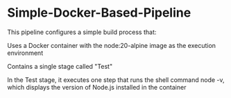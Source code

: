 # Simple-Docker-Based-Pipeline

This pipeline configures a simple build process that:

Uses a Docker container with the node:20-alpine image as the execution environment

Contains a single stage called "Test"

In the Test stage, it executes one step that runs the shell command node -v, which displays the version of Node.js installed in the container
